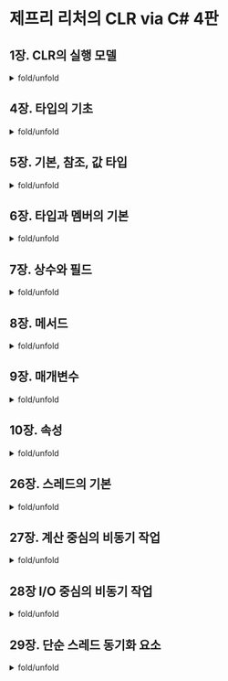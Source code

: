 # 제프리 리처의 CLR via C# 4판

## 1장. CLR의 실행 모델

<details>
  <summary>fold/unfold</summary>

### 공용 언어 런타임(CLR, Common Language Runtime)
- 서로 다른 프로그래밍 언어들 사이에서 공동으로 사용할 수 있는 실행환경(Runtime)을 말합니다.
- CLR을 지원하는 언어라면 CLR의 기능(메모리 관리, 어셈블리 로딩, 스레드 동기화 등)을 자유롭게 사용할 수 있습니다.

<img src="https://1.bp.blogspot.com/-g9AYNMBpG1s/U7Qii8mJm_I/AAAAAAAAAqg/bTFteXucTQA/s1600/2014-07-02_111719.png" width="40%" height="40%">

- CLR은 관리모듈을 실행시킵니다. 관리 모듈(managed module)이란 CLR을 지원하는 프로그래밍 언어를 컴파일한 결과물로 크게 IL과 메타데이터로 이루어집니다.

### 메타데이터(metadata)
- 메타데이터는 모듈 내의 타입과 그들의 구성 멤버 등의 대한 데이터 테이블입니다.
  - 테이블은 크게 두 종류로 나누어집니다. 하나는 소스 코드에 포함된 타입들과 그 멤버들의 정보, 다른 하나는 소스 코드가 참조하는 타입들과 멤버들에 대한 정보입니다.
- 프로그램 실행 파일이 생성될 시 메타데이터는 해당 파일 안에 포함됩니다.
- visual studio의 인텔리센스는 메타데이터를 활용합니다.
- 메타데이터는 각각의 객체(object)들이 메모리 블록 안에 serialization 할 수 있도록 합니다. 이후 deserialization을 거쳐서 객체가 원래 상태로 복원될 수 있습니다.
- 가비지 컬렉터(garbage collector)가 객체의 생명주기를 추적할 때 메타데이터를 활용합니다.

### 어셈블리(assembly)
CLR은 실제로 모듈들을 다루지는 않으며, 어셈블리를 다루게 됩니다. 어셈블리는 명확하게 정의하기엔 추상적인 개념이며 아래와 같습니다.

- 하나의 어셈블리는 하나 이상의 모듈이나 리소스 파일들에 대한 논리적 그룹입니다.
- 하나의 어셈블리는 재사용, 보안, 버전 관리의 가장 작은 단위입니다.

<img src="https://i.stack.imgur.com/s6gSO.png" width="60%" height="60%">

위의 그림에서 다수의 모듈과 리소스 파일이 결합되어 하나의 어셈블리로 만들어집니다.
- 매니페스트 : 어셈블리 안의 모듈 및 리소스 파일들의 집합을 설명합니다.

### 어셈블리 실행

<img src="https://i.stack.imgur.com/LXVmH.png" width="60%" height="60%">

위의 그림에서 JIT(just in time) 컴파일러가 IL 명령어를 실행하는 과정은 대략 아래와 같습니다.

1. Main 메서드가 실행되기 바로 직전에, CLR은 main 메서드 안에서 참조된 모든 타입들을 파악합니다. 이때 CLR은 내부적으로 자료구조를 생성해 참조된 타입을 관리하는 용도로 사용합니다.
2. Main 메서드가 WriteLine 메서드를 호출할 때 JIT 컴파일러가 호출됩니다. 컴파일러는 메서드의 IL 코드를 네이티브 CPU 명령어로 컴파일합니다. 
3. CLR은 메모리를 동적할당한 뒤 해당 공간에 네이티브 cpu 명령어를 저장합니다.
4. CLR은 새로 생성된 네이티브 cpu 명령어의 메모리 주소를 저장합니다.
5. 실제 코드를 실행합니다.
6. 두번째로 WriteLine 메서드를 호출할 때 CLR은 이미 WriteLine 메서드에 대한 코드를 이미 검사하였고 컴파일이 완료했다는 사실을 확인합니다. 곧바로 네이티브 cpu 명령어가 저장된 메모리로 이동해 코드를 실행합니다. 추가적인 jit 컴파일러 호출은 없습니다.


- 성능 저하는 메서드가 최초로 호출될 때에만 발생합니다.
- JIT 컴파일러는 생성한 네이티브 cpu 명령어를 동적 메모리상에 저장하며 응용프로그램이 종료될 때 자동으로 반환합니다.

### IL과 검증, 안전하지 않은 코드
- IL은 스택 기반의 언어로 모든 IL 명령어들과 연산자가 실행 스택 위에 쌓이고 꺼내어가는 방식으로 실행됩니다.
- IL의 가장 큰 장점은 cpu 내부로부터 추상화된 동작들에 대한 것이 아닙니다. 응용프로그램의 견고함과 보안을 책임진다는 것에 더 의의가 있습니다.
  - IL을 네이티브 CPU 명령어로 컴파일하는 동안, CLR은 확인(verification) 과정을 통해 코드를 검사하고 안전성을 점검합니다.
  - 확인 과정을 통하여 메모리를 잘못된 방향으로 접근하거나 사용하지 않으며, 다른 응용프로그램 코드에 역으로 영향을 주는 일이 없게 합니다. 대표적인 예로 응용프로그램의 물리 메모리와 가상 메모리 주소가 달라 잘못 접근하는 경우를 방지하는 경우가 있습니다.
- C# 컴파일러는 기본적으로 안전한 코드를 만듭니다. 안전한 코드는 확인 과정을 안전하게 통과할 수 있습니다. 반면에 안전하지 않은 코드를 사용하는 경우도 있는데 unsafe 키워드를 추가해서 작성할 수 있습니다. 직접 메모리에 접근하거나 비관리 코드와의 상호운용을 할때 유용합니다.

### 공용 언어 사양
- 공용 타입 시스템(CTS, Common Type System) : 마이크로소프트는 공용 타입 시스템(CTS) 표준을 정의하여 CLR 에서 타입이 어떻게 정의되어야 하고 동작되어야 하는지 명시하고 있습니다.
  - 모든 타입은 미리 정의된 타입인 System.Object 를 상속받습니다.

- CLR은 서로 다른 언어 사이에서 통신할 수 있게 해주는 것 이상으로 모든 언어들을 연계하고 어떤 언어로 쓰인 객체가 다른 언어에서도 완전히 동일한 의미와 사용법을 가지는 동등한 객체로 인지할 수 있게 해줍니다.
  - 이러한 통합이 가능한 이유는 CLR의 표준 타입 집합들과 메타데이터 그리고 공용 실행 환경(Common Execution Environment) 덕분입니다.
- 공용 언어 사양(CLS, Common Language Specification) : 마이크로소프트는 공용 언어사양을 정의하여 컴파일러를 제조할 때 준수해야 할 최소한의 사항들을 정의합니다. 여기에는 다른 CLR 위에서 동작하는 언어들 사이에서 반드시 지원해야할 내용들을 포함합니다.
  - 공용 언어 사양을 통해 언어 사이의 공통적인 규칙이 필수적으로 포함될 수 있게 되었으며 CLR은 이를 통해서 다양한 언어간의 상호 연계를 가능하게 합니다.

<img src="https://encrypted-tbn0.gstatic.com/images?q=tbn%3AANd9GcRLR0g7k3JcNHoagiCnQjDYZEEjiDnLTYpKkQ&usqp=CAU" width="40%" height="40%">

</details>

## 4장. 타입의 기초

<details>
<summary>fold/unfold</summary>

### 모든 타입은 System.Object를 상속한다.

#### Reference
- [Microsoft : Object Class](https://docs.microsoft.com/en-us/dotnet/api/system.object?view=net-5.0)
---

- 모든 타입들은 궁극적으로 System.Object 타입으로부터 파생됩니다.
- 따라서 C#의 모든 객체는 System.Object의 public/protected 메서드(GetHashCode, ToString 등)를 사용할 수 있습니다.

```cs
//아래 두 클래스 선언은 동일합니다.

class Widget 
{

}

class Widget : System.Object
{

}


```

- CLR은 모든 객체들을 반드시 new 연산자에 의하여 만들어지도록 하고 있습니다. 
```cs
Widget widget = new Widget("Construct Param");
```

- new 연산자는 아래의 일을 합니다.
  - 할당하려는 타입과 System.Object 타입, 그리고 System.Object를 상속받은 모든 기본 타입들에서 정의된 모든 인스턴스 필드들을 메모리에 할당하기 위한 바이트 수를 계산합니다.
     - 힙상의 모든 객체에는 타입 객체 포인터(Type Object Pointer)와 동기화 블록 인덱스(Sync Block Index)가 추가됩니다. CLR은 두 멤버를 통해 객체를 관리합니다.
     - 추가 멤버들을 위한 바이트는 객체의 실제 크기에 포함됩니다.
  - 필요한 만큼 메모리를 할당합니다. 처음 할당할 때 모든 바이트를 0으로 초기화합니다.
  - 객체의 타입 객체 포인터와 동기화 블록 인덱스 멤버를 초기화합니다.
  - 생성자를 호출하고 new 연산자에 서술된 매개변수가 전달됩니다. 파생클래스의 생성자 부터 호출되며 System.Object의 생성자가 가장 마지막에 호출됩니다.


### 타입 간 캐스팅하기

- CLR의 중요한 기능들 중 하나는 타입 안전성입니다. 실행 시점에서 CLR은 객체의 정확한 타입이 무엇인지 항상 파악하고 있습니다.

```cs

    //암시적으로 System.Object를 상속합니다.
    internal class Widget { }
    
    public sealed class Program
    {
        public static void Main()
        {
            Object o = new Widget(); //암시적 변환이며, 안전합니다.

            //Object 타입으로부터 Widget 클래스를 타입이 파생되었기 때문에 명시적 형 변환 연산자가 필요합니다.
            //경우에 따라 런타임 오류가 발생할 수 있습니다.
            Widget w = (Widget)o;
        }
    }

```
### C#의 is와 as 연산자로 캐스팅하기
- C#에서 캐스팅 연산을 다룰 때 is/as 를 활용할 수 있습니다.

```cs
    Object o = new Object();
    Boolean result1 = o is Object;  //true
    Boolean result2 = o is Widget;  //false
```
- 아래와 같이 활용할 수 있으나, 아래의 경우는 CLR 이 타입을 두 번 점검합니다.

```cs
    //if 문에서 한번 검사합니다.
    if(o is Widget)
    {
        //명시적 형변환을 수행하면서 또 한번 검사합니다.
        Widget w = (Widget)o;
    }
```

- 위와 같은 상황을 방지하기 위해 as 연산자를 사용할 수 있습니다.
```cs
    //여기서 한번 타입을 점검합니다.
    Widget w = o as Widget;
    if(w != null)
    {
        //여기서 w를 사용합니다.
    }
```

### 실행 시점과의 연관성

- 아래는 M1 메서드가 호출되기 직전의 스레드 스택의 상태입니다. 할당된 스레드에서 M1 메서드를 호출할 것입니다.

<img src="https://github.com/wlsvy/TIL/blob/master/Document/C%23/CLRviaC%23_Image/4-2.jpg" width="40%" height="40%">

- 대게 메서드들은 프롤로그 코드(Prologue Code)를 포함하며 메서드 안의 코드가 동작하도록 초기화를 거치게 합니다.
- 여기에 대응되는 에필로그 코드(Epilogue Code)도 있어서 메서드 실행 후의 정리 작업을 수행하게 합니다. 그리고 원래 호출자에게 돌아갈 수 있게 준비합니다.


- 아래에서 프롤로그 코드는 스레드 스택에 지역변수를 위한 메모리 공간을 할당합니다.

<img src="https://github.com/wlsvy/TIL/blob/master/Document/C%23/CLRviaC%23_Image/4-3.jpg" width="40%" height="40%">

- 아래에서 M2 메서드를 호출합니다. 메서드로 넘길 매개변수와 호출이 끝나고 되돌아갈 위치를 나타내는 주소값이 스택에 올라갑니다.

<img src="https://github.com/wlsvy/TIL/blob/master/Document/C%23/CLRviaC%23_Image/4-4.png" width="40%" height="40%">

- M2 메서드의 지역변수가 스택에 올라갑니다. M2 메서드가 종료되면 리턴 주소를 확인해 다시 M1 메서드를 수행하던 위치로 되돌아갈 것입니다.

<img src="https://github.com/wlsvy/TIL/blob/master/Document/C%23/CLRviaC%23_Image/4-5.jpg" width="40%" height="40%">



- 이제 아래의 두 클래스가 정의되어 있다고 가정합시다.

```cs

    public internal class Employee
    {
        public Int32 GetYearsEmployed() { ... }
        public virtual string GetProgressReport() { ... }
        public static Employee Lookup(string name) { ... }
    }

    public internal class Manager : Employee
    {
        public override string GetProgressReport() { ... }
    }
```

- 처음에 Windows 프로세스가 실행되고, CLR이 로드되고, managed heap이 초기화되고, 스택공간과 스레드가 할당될 것입니다. 이 스레드는 초기 코드를 실행한 상태고 이제 M3 메서드를 호출하려고 합니다.

<img src="https://github.com/wlsvy/TIL/blob/master/Document/C%23/CLRviaC%23_Image/4-6.png" width="40%" height="40%">

- JIT 컴파일러가 M3 메서드의 IL 코드를 컴파일하면서 M3 메서드 안의 타입들과 변수 정보에 대해서 파악합니다.
  - 이 시점에서 CLR은 이러한 타입들을 포함하는 어셈블리들을 로드할 것이며, 어셈블리의 메타데이터를 통해 타입 정보를 추출하여 타입에 대한 정보를 서술하는 또다른 자료 구조를 생성합니다.
  - 아래 그림에서 Int32와 string 과 같은 기본적인 타입 정보는 이미 올라와 있다고 가정하며 나타내지 않습니다.

- 아래 그림처럼 힙 위에 만들어지는 모든 객체는 타입 객체 포인터와 동기화 블록 인덱스 멤버를 추가적으로 가집니다.
- 타입을 선언할 때 정의된 정적 데이터는 타입 객체 안에 포함됩니다. 그리고 타입 객체가 생성되는 시점에 초기화됩니다.
- 마지막으로 타입 내의 메서드 하나당 한 개의 항목이 포함된 메서드 테이블도 만들어지게 됩니다.

<img src="https://github.com/wlsvy/TIL/blob/master/Document/C%23/CLRviaC%23_Image/4-7.png" width="40%" height="40%">

- 스레드의 스택상에 지역 변수를 위한 메모리를 할당합니다.

<img src="https://github.com/wlsvy/TIL/blob/master/Document/C%23/CLRviaC%23_Image/4-8.png" width="40%" height="40%">

- 매니저 객체가 생성됩니다. 역시 타입객체 포인터와 동기화 블록 인덱스를 가지며, 타입 객체 포인터는 Manager의 정확한 타입 객체를 가리키도록 초기화됩니다.
- CLR은 객체를 생성하면서 객체의 모든 인스턴스 필드를 0 또는 NULL 값으로 초기화합니다.
- 그 다음 객체의 생성자를 호출하면서 인스턴스의 데이터를 수정합니다.
- 이후 new 연산자는 만들어진 Manager 객체의 메모리 주소를 반환하여 스레드 스택상에 할당된 변수 e에 저장합니다.

<img src="https://github.com/wlsvy/TIL/blob/master/Document/C%23/CLRviaC%23_Image/4-9.png" width="40%" height="40%">

- Lookup 메서드를 호출할 때 JIT 컴파일러는 IL 코드를 컴파일하고 컴파일된 코드를 동적할당된 메모리에 저장합니다.
- joe가 관리직에 해당한다면 새로운 Mananger 객체가 생성되고 지역변수 e에 저장합니다. 
- 이때 처음 만들어진 Manager 객체는 아무도 참조하지 않으므로 가비지 수거 대상이 됩니다.

<img src="https://github.com/wlsvy/TIL/blob/master/Document/C%23/CLRviaC%23_Image/4-10.png" width="40%" height="40%">

- GetYearsEmployed 메서드를 호출합니다. 마찬가지로 JIT 컴파일을 거친 뒤 코드를 수행합니다.

<img src="https://github.com/wlsvy/TIL/blob/master/Document/C%23/CLRviaC%23_Image/4-11.png" width="40%" height="40%">

- 가상 메서드 GetProgressReport를 호출합니다.
  - 가상 메서드를 호출할 때에는 JIT 컴파일러가 호출에 앞서 추가적인 코드를 메서드를 호출할 때마다 그 안에 추가하게 됩니다.
  - e의 타입은 Employee 이지만 실제 가리키는 객체는 Manager 타입입니다. 코드를 수행할 때 객체 타입 포인터 멤버가 가리키고 있는 타입 객체 정보를 확인하여 실제 어떤 객체를 가리키고 있는지 파악합니다.
  - 이후 실제 객체 타입의 메서드 테이블에서 호출하려는 메서드를 찾아냅니다. 역시 필요하면 JIT 컴파일을 수행합니다.

<img src="https://github.com/wlsvy/TIL/blob/master/Document/C%23/CLRviaC%23_Image/4-12.png" width="40%" height="40%">

- 아래 그림에서 타입 객체 역시 객체에 해당하므로, 타입 객체 포인터를 멤버를 가진다는 것을 확인할 수 있습니다.
  - 해당 타입 객체 포인터의 경우 System.Type 이라는 MSCORLIB.DLL 안의 선언되어 있는 타입 객체를 가리키게 됩니다.
  - System.Type 타입 객체의 경우 타입 객체 포인터 멤버가 자기 자신을 가리킵니다. System.Type 타입 자체가 그 자체로 객체의 타입 객체이기 때문입니다.

<img src="https://github.com/wlsvy/TIL/blob/master/Document/C%23/CLRviaC%23_Image/4-13.png" width="40%" height="40%">

</details>

## 5장. 기본, 참조, 값 타입

<details>
<summary>fold/unfold</summary>

### 프로그래밍 언어 기본 타입

#### Reference
- [Microsoft : c# 내장 타입](https://docs.microsoft.com/en-us/dotnet/csharp/language-reference/builtin-types/built-in-types)
---

- 컴파일러가 직접 지원하는 데이터 타입들을 기본 타입(Primitive Type)이라고 부릅니다.
  - 대표적인 예로 int 타입이 있으며 아래 코드 4줄은 전부 같은 IL코드를 생성합니다.

```cs
    int a = 0;
    System.Int32 a = 0;
    int a = new int();
    System.Int32 a = new System.Int32();
```

- C#의 기본 타입들은 조금 독특한 특징을 가지고 있습니다. 다른 프로그래밍 언어에서 int는 32비트 운영체제에서는 32비트 정수로 64비트 운영체제에서는 64비트 정수로 취급되는 경우가 있지만, C#에서 int는 System.Int32의 별칭이기 때문에 반드시 32비트 정수로 취급됩니다. 64비트 정수는 System.Int64의 별칭인 long을 사용해야 합니다.

- C# 컴파일러는 기본 타입들을 다루는 작업들에 대해서 몇 가지 기능을 제공해줍니다.

1. 컴파일러는 아래의 타입들에 대해서 암묵적/명시적 형 변환을 지원합니다.
  - 암묵적 변환에 경우 변환 과정에서 데이터 손실이 없는 '안전한' 경우에만 지원합니다.
```cs
Int32 i = 5;        //Int32 -> Int32
Int64 l = i;        //Int32 -> Int64
Single s = i;       //Int32 -> Single
Byte b = (Byte)i;   //Int32 -> Byte(명시적)
Int16 v = (Int16)s; //Single -> Int16(명시적)
```

- 특히 부동 소수점 데이터를 다룰 때 주의해야 하는데 값을 정수형으로 변환할 때 컴파일러에 따라 버림/반올림 연산 중 어떤 것을 적용할지는 컴파일러마다 다릅니다. C#의 경우는 버림 연산이 적용됩니다.

2. 기본 타입은 변수가 아닌 리터럴 상수로 기재할 수 있습니다.
```cs
Console.WriteLine($"{123.ToString()}, {456.ToString()}");
```

3. 리터럴 상수로 구성되는 표현식이 있다면, 컴파일러가 해당되는 표현식을 컴파일 타임에 평가하여 응용프로그램의 성능을 향상시키도록 할 수도 있습니다.
4. 컴파일러는 +, -, *, /, &, ^ 등의  연산자가 사용되었을 때, 자동으로 연산자 처리 우선순위를 결정합니다.

### 기본 타입 연산의 오버플로우 여부 검사
- 언어마다 오버플로우를 처리하는 방식이 다릅니다. 오버플로우를 허용하는 C/C++ 과 다르게 Visual Baisc .NET에서는 오버플로우를 명백한 오류로 취급하고 발견될 경우 이 사실을 알립니다.
  - C#은 오버플로우를 어떻게 처리할지 개발자가 선택할 수 있게 합니다. 컴파일러 옵션을 바꾸거나, checked/unchecked 키워드를 활용합니다.

```cs
UInt32 valid = unchecked((UInt32)(-1)); 

int i = -1;
UInt32 invalid = checked((UInt32)(i));  //overflow exception

//블록 지정도 가능
checked
{
    Byte b = 100;
    b = (Byte)(b + 200);    //overflow exception
}

checked
{
    DoSomething(100);   //오버플로우 검사가 이루어지지 않을 수도 있습니다.
}

```

- checked 블록 안에서 메서드를 호출한다고 가정했을 때, 메서드가 어떻게 컴파일 되는지에 따라 오버플로우 검사가 이루어질 수도, 이루어지지 않을 수도 있습니다. 
  - checked 코드 블록은 단순히 컴파일 시점에 IL 코드의 오버플로우 검사여부를 결정하는 것에 불과하기 때문입니다.
- checked/unchecked 연산자와 코드 블록, 그리고 컴파일러 스위치는 Decimal 타입에 대해서 검사를 지원하지 않습니다. Decimal 타입은 CLR이 다루지 않는 특수한 타입이며, c# 내부적으로 Decimal 에 대해서는 특별히 다르게 취급하기 때문입니다.(Decimal을 연산하기 위한 정적메서드와 연산자 오버로딩이 추가적으로 존재합니다.)
  - System.Numerics.BigInteger 타입도 마찬가지입니다.

### 참조 타입과 값 타입

- 모든 클래스는 참조타입입니다.
- 모든 구조체와 열거타입은 값 타입입니다. 구조체는 System.ValueType을 상속받고, 열거형은 System.Enum 을 상속받습니다. 여기서 System.Enum 역시 System.ValueType을 상속받습니다.
  - 모든 값 타입은 Sealed 타입입니다. 어떤 타입도 값 타입을 상속받을 수 없습니다.
  - 값 타입이 스택에 할당될 때에는 참조 타입과 달리 타입 객체 포인터와 동기화 블록 인덱스가 멤버로 포함되는 오버헤드가 존재하지 않습니다.

- 어떤 상황에서 값 타입을 쓰는게 좋을지는 [MoreEffective CSharp 4장](https://github.com/wlsvy/TIL/blob/master/Document/C%23/MoreEffectiveCSharp/MoreEffectiveCSharp/Item04.cs) 을 참고합시다.
- 값 타입의 경우, GetHashCode 메서드의 결과값은 타입의 멤버 값을 통해 평가합니다. 서로 다른 두 값 타입 객체가 똑같은 hash 코드 결과값을 반환할 수도 있는 것입니다.

#### CLR의 메모리 레이아웃
- System.Runtime.InteropServices 네임스페이스를 참조합시다. 메모리 레이아웃을 개발자가 임의로 지정한다면 아래와 같은 방식으로 공용체를 만드는 것도 가능합니다.

```cs
using System.Runtime.InteropServices;

    [StructLayout(LayoutKind.Explicit)]
    public struct Union
    {
        [FieldOffset(0)]
        public int i;
        [FieldOffset(0)]
        public byte b;
        [FieldOffset(0)]
        public long l;
        [FieldOffset(4)]
        public int i2;
    }
```

### 박싱된 값 타입과 박싱되지 않은 값 타입

- 특정 인터페이스를 상속받은 값 타입에 대해서, 해당 값 타입 객체를 임의의 인터페이스 타입으로 캐스팅할 때 박싱이 필요합니다.
  - 인터페이스 변수는 참조타입입니다.

```cs
 int i = 1;
IComparable c = i;  //boxing
```

- 값 타입에 대해서 GetType, MemberwiseClone 과 같은 System.Object 에 정의된 비가상 메서드를 호출하려 할 때 박싱이 일어납니다. 힙에 할당된 참조 객체만이 해당 메서드를 호출할 수 있기 때문입니다.
- 박싱되지 않은 값 타입들은 동기화 블록 인덱스가 없기 때문에, 다중 스레드 환경에서 lock 구문 등의 설정 대상으로 지정할 수 없습니다.
- 값 타입은 sealed 타입이기 때문에 값 타입 객체가 ToString, Equals, GetHashCode 같은 가상 메서드를 재정의된 후 호출하려 하면 CLR이 이들을 비가상 메서드로서 호출하게 합니다. 추가적인 상속이 없는 것을 확신할 수 있기에 다형성을 무시하는 것입니다.

### 객체의 동일함과 식별
- [More Effective CSharp Item09](https://github.com/wlsvy/TIL/blob/master/Document/C%23/MoreEffectiveCSharp/MoreEffectiveCSharp/Item09.cs)를 확인합시다.

### 객체 해시 코드

### dynamic 기본 타입
- dynamic 타입을 확인하면, 컴파일러는 해당 소스에 대해 조금 특별한 IL코드(페이로드payload)를 만들어 냅니다. dynamic 타입은 런타임 바인더에 의하여, 런타임에 입력되는 값에 따라 타입이 변하게 됩니다.

</details>

## 6장. 타입과 멤버의 기본

<details>
<summary>fold/unfold</summary>

### 서로 다른 종류의 타입 멤버들
- 상수 : 절대불변의 데이터 값을 식별하는 기호입니다. 상수들은 항상 타입과 관계를 가지지만 타입의 인스턴스와는 무관합니다. 논리적 관점에서 정적 멤버입니다.
- 필드 : 일기 전용 혹은 읽기 / 쓰기 겸용 데이터 값에 대한 표현입니다. 필드는 타입의 상태를 정의하기 위하여 정적 멤버로 또는 인스턴스의 상태를 정의하기 위해 인스턴스 멤버로 선언될 수 있습니다.
- 인스턴스 생성자 : 인스턴스 생성자는 객체의 인스턴스 필드를 의도하는 대로 초기화하기 위한 목적으로 선언할 수 있는 메서드입니다.
- 타입 생성자 : 타입 생성자는 타입의 정적 필드들을 의도대로 초기화하기 위한 목적으로 선언할 수 있는 특별한 메서드입니다.
- 메서드 : 멤버로 추가할 수 있는 함수로, 특정한 타입에대한 상태를 변경하기 위하여 정적 메서드를 선언하거나 특정한 인스턴스에 대한 상태를 변경하기 위하여 인스턴스 메서드로 선언할 수 있습니다.
- 연산자 오버로드 : 서로 다른 두 객체애 대해 조작하는 방법을 정의하는 메서드입니다. 공용 언어 사양(CLS) 에는 포함되지 않습니다.
- 변환 연산자 : 암묵적/명시적으로 어떤 객체를 다른 객체 타입으로 변환할 수 있는 방법을 정의하는 메서드입니다. 공용 언어 사양(CLS) 에는 포함되지 않습니다.
- 속성 : 속성은 필드와 비슷한 문법을 사용하여 타입 내의 필드를 변경하거나 상태를 조회하기 위한 정적 속성, 객체 내의 필드를 변경하거나 상태를 조회하기 위한 인스턴스 속성으로 나눌 수 있습니다.
- 이벤트 : 정적 이벤트와 인스턴스 (비정적) 이벤트는 특정한 타입이 다른 정적 메서드 또는 인스턴스 메서드로 통지를 보낼 수 있는 방법을 제공합니다.
- 타입 : 타입 안에 또 다른 타입을 중첩해서 선언할 수도 있습니다. 규모가 큰 타입을 작은 타입들로 분해하여 단순화 시키기 위함입니다.

```cs
    public sealed class SomeType
    {
        //중첩된 클래스
        private class SomeNestedType { }

        //상수 필드, 읽기 전용 필드. 그리고 읽기/쓰기가 가능한 정적 필드
        private const int someConstant = 1;
        private readonly string someReadonlyFiled = "str";
        private static int someReadWriteField = 3;

        //타입 생성자
        static SomeType() { }

        //인스턴스 생성자
        public SomeType(int x) { }
        public SomeType() { }

        //인스턴스 및 정적 메서드
        private string InstanceMethod() { return null; }
        public static void StaticMethod() { }

        //인스턴스 속성
        public int SomeProperty
        {
            get { return 0; }
            set { }
        }

        //매개변수를 요구하는 인스턴스 속성(인덱서)
        public int this[string s]
        {
            get { return 0; }
            set { }
        }

        //인스턴스 이벤트
        public event Action SomeEvent;
    }
```

### 타입의 가시성
이웃 어셈블리
- TeamB 에서 작성한 어셈블리가 TeamA의 어셈블리 안에 들어있는 타입들을 사용하려면 TeamA가 만든 어셈블리 안의 타입들은 모드 public으로 선언해야만 합니다. 하지만, 이렇게 되었을 경우 TeamA가 public으로 선언한 모든 타입들은 TeamB 뿐만 아니라 다른 모든 이들에게도 공개가 됨을 의미하므로 의도하지 않은 결과일 수 있습니다. TeamB가 쓴 코드에서만 TeamA가 작성한 타입들을 사용하도록 의도되었을 때 TeamA가 만든 타입을 internal로 유지하면서도 TeamB에 대해서만 독점적으로 접근권한을 할당할 수 있도록 해야 합니다. CLR과 c#은 이러한 기능을 이웃 어셈블리(friend assmbly)라고 정의합니다.

### 멤버 접근성
- 타입 내의 중첩 타입과 멤버를 정의할 때에는 해당 타입과 멤버의 접근성을 설정할 수 있습니다.
IL 코드를 검증함으로써 참조하는 멤버의 접근성이 설령 컴파일러 수준에서 접근성에 대한 점검이 누락되었다고 할지라도 실행 중에 이를 검사하므로 기능성을 보장받을 수 있습니다. 

- C#에서 선언하는 멤버에 명시적으로 한정자를 지정하지 않을 경우, 컴파일러는 모든 경우는 아니지만 대개 private 한정자를 자동으로 선택하여 적용하게 됩니다. 그리고 CLR에서는 인터페이스에 선언되는 모든 멤버들은 반드시 public 한정자만을 사용할 수 있도록 하고 있습니다. c# 컴파일러는 이를 반영하여 인터페스 내의 멤버들에 명시적으로 한정자를 지정할 수 없도록 제한합니다. 대신 인터페이스 멤버들의 접근 한정자는 자동적으로 public이 됩니다.
- 상속받은 타입에서 기본 타입에 선언된 멤버를 재정의하는 경우, C# 컴파일러는 기존 멤버의 접근성을 그대로 가져옵니다. 예를 들어 기본 클래스의 protected 메서드를 파생클래스에서 재정의한다면 재정의된 메서드의 접근 한정자 역시 protected 입니다.
  - 이는 C#의 제약사항이며 CLR에서는 재정의하는 멤버의 접근성을 상위 타입보다 더 개방할 수 있습니다.

### 정적 클래스
- Console, Math 등 인스턴스로 생성되지 않도록 보호되는 클래스들은 정적 클래스입니다. 이러한 클래스들은 반드시 정적 멤버들만을 포함할 수 있습니다.
  - static 키워드는 값 타입에 대해서는 사용할 수 없습니다. CLR은 값 타입을 항상 인스턴스로 선언하여 사용하도록 제한하였기 때문입니다.
  - 정적 클래스는 반드시 System.Object 에서만 상속을 받도록 제한되었습니다. (자동적으로 sealed, abstract 특성이 부여됩니다)
  - 정적 클래스는 인터페이스를 구현할 수 없도록 제한되었습니다. 인터페이스 메서드는 클래스의 인스턴스로 생성될 때에만 호출할 수 있기 때문입니다.
  - 정적 클래스 안에서는 필드, 메서드, 속성, 이벤트 모두 정적 멤버로 선언되어야만 합니다.
  - 정적 클래스는 필드, 메서드 매개변수, 또는 지역 변수의 타입으로 사용될 수 없습니다. 이러한 작업은 모두 클래스 인스턴스화와 연관이 있기 때문입니다.

### 부분 클래스, 부분 구조체, 부분 인터페이스
- partial 키워드를 사용하면 한 소스 코드 파일 내에서 여러 조각으로 타입의 선언을 분할하거나 여러 소스 코드 파일에 걸쳐 여러 조각으로 타입의 선언을 분할할 수 있게 합니다.

### 컴포넌트, 다형성, 버전관리
컴포넌트 소프트웨어 프로그래밍(Component Software Programming, CSP)은 객체 지향 프로그래밍(OOP)의 수준을 끌어올렸습니다. <br>
다음은 컴포넌트로서 가져야 할 성격들입니다.
- 하나의 컴포넌트(.NET Framework에서는 하나의 어셈블리)는 "출판(Published)"된 것으로 간주합니다.
- 하나의 컴포넌트에는 식별할 수 있는 아이덴티티(이름, 버전, 문화권, 그리고 공개 키)가 존재합니다.
- 하나의 컴포넌트에는 영원히 유지되는 고유한 아이덴티티가 존재합니다. 어셈블리 안에 들어있는 코드는 다른 어셈블리에 정적으로 링크되는 일이 없으며, .NET 환경에서는 항상 동적 링크만 발생합니다.
- 하나의 컴포넌트는 의지하는 다른 컴포넌트들에 대해 정확한 정보를 표시합니다.(참조 메타데이터 테이블)
- 하나의 컴포넌트는 반드시 그 안에 들어있는 클래스와 멤버들에 대해 문서를 만들 수 있어야 합니다. C#에서는 소스 코드 내부에 XML 주석을 추가하여 컴파일러의 /doc 명령 줄 스위치를 사용하여 이러한 목적을 성취할 수 있습니다.
- 하나의 컴포넌트는 반드시 필요로 하는 권한에 대해 자세히 서술하고 있어야 합니다. CLR의 코드 액세스 보안(CAS) 기능을 통해 이를 달성할 수 있습니다.
- 하나의 컴포넌트는 새로운 서비스를 제공하더라도 변하지 않는 인터페이스나 객체 모델을 제공해야 합니다. 서비스 제공이라 함은 원래의 컴포넌트 버전과 호환성을 유지할 수 있는 새로운 버전의 컴포넌트를 제공하는 것입니다.

---

C#의 각 키워드와 컴포넌트 버전 관리에 주는 영향

| C# 키워드 | 타입에 대한 적용 | 메서드/속성/이벤트에 대한 적용 | 상수/필드에 대한 적용 |
|:---: | :--- | :--- | :---: |
|abstract| 여기에 해당하는 타입은 인스턴스로 만들 수 없게 된다. | 이 키워드로 선언된 멤버가 있는 타입을 상속받은 타입이 인스턴스로 생성될 수 있도록 하기 위해서는 반드시 해당 멤버를 구현해야만 한다. | (적용 불가) |
|virtual| (적용 불가) | 이 키워드로 선언된 멤버가 있는 타입을 상속받은 타입에서 이 멤버를 재정의할 수 있다. | (적용 불가) |
|override| (적용 불가) | 기본 타입의 가상 멤버를 현재 타입에서 재정의한다. | (적용 불가) |
|sealed| 여기에 해당하는 타입은 다른 타입의 기본 타입이 될 수 없다. | 이 키워드로 선언된 멤버는 상속 이후에 재정의할 수 없다. 이 키워드는 가상 메서드를 재정의하는 메서드에 대해서만 지정할 수 있다. | (적용 불가) |
|new| 중첩 타입에 적용되는 경우, 기본 타입에 존재할 수 있는 비슷한 멤버 메서드, 속성, 이벤트, 상수, 필드와는 전혀 관계가 없음을 명시하게 된다. |  |  |

### CLR이 가상 메서드, 속성, 이벤트를 호출하는 방법
- CLR은 한 타입 내에 같은 이름의 메서드 여러 개를 서로 다른 매개변수 또는 반환 타입을 사용하여 구분하는 것을 허용합니다.
  - 하지만 C#의 경우 메서드의 반환 타입은 무시하고 매개변수 목록의 차이를 통해 고유성을 식별합니다.

컴파일러가 코드를 컴파일할 때 메서드를 메서드 정의 테이블에 항목으로 추가하며, 각 항목들이 인스턴스 메서드인지, 가상 메서드인지, 정적 메서드인지의 여부를 플래그로 기록합니다.
- CLR은 다음의 두 IL 명령어를 사용하여 메서드를 호출합니다.
  - call : 정적/인스턴스/가상 메서드를 호출하기 위해 사용될 수 있습니다. 정적메서드 호출 시, 메서드가 정의된 타입을 정확하게 지정해야 합니다. 인스턴스/가상 메서드 호출 시 객체를 가리키는 변수를 반드시 지정해야 하며 이때 해당 변수는 절대 null이 아니어야 합니다. CLR은 넘겨받은 변수의 타입을 확인하여 일치하는 메서드를 찾는 데 사용합니다. 만약 해당 타입에서 발견하지 못했다면 상속 계통을 올라가면서 탐색합니다.
  - callvirt : 인스턴스/가상/비정적 메서드 호출에 사용됩니다. 인스턴스/가상 메서드 호출시 객체애 대한 참조를 반드시 지정해야 합니다. 비가상 인스턴스 메서드를 호출할 때 넘겨받은 객체 참조 변수의 타입을 통하여 CLR이 호출할 실제 메서드를 찾습니다. 이때 해당 참조 변수는 null일 수 있습니다. JIT 컴파일러는 메서드를 호출하기 전에 객체 참조가 null인지 검증하는 절차를 거칩니다.(null 이면 오류를 던집니다) 이런 추가적인 검사과정으로 인해 callvirt는 call 보다 조금 더 느리게 동작합니다.

컴파일러는 call 명령어를 값 타입에 정의된 메서드를 호출할 때 주로 사용하는 경향이 있습니다. 값 타입은 상속이 불가능하며 null 값을 가질 수 없기 때문입니다. <br><br>
타입을 설계할 때는 반드시 정의하는 가상 메서드의 수를 최소화해야 합니다.
1. 가상 메서드는 비가상 메서드보다 호출 속도가 느리다.
2. 가상 메서드는 JIT 컴파일러에 의하여 인라인으로 번역될 수 없어 성능에 영향을 줄 수 있습니다.
3. 가상 메서드는 컴포넌트 버전 관리를 어렵게 합니다.
4. 기본 타입을 선언할 때에는 편의를 위한 오버로드 메서드들의 집합을 제공하는 것이 보편적입니다.

### 타입의 가시성과 멤버의 접근성을 지능적으로 활용하는 방법
- 타입은 가능하면 sealed 타입으로, 멤버는 가능하면 priavte으로 -> 아래의 장점이 있습니다.
  - 버전관리 : 상속이 봉인된 클래스는 추후에 봉인을 해제할 수 있습니다만, 반대의 경우는 안됩니다.
  - 성능 : sealed 타입의 경우 컴파일러가 확인해서 가상메서드를 호출할 때에도 callvirt 대신 call을 활용할 수 있습니다. (가상 메서드를 비가상 메서드처럼 호출/타입이 봉인되 있다면 상속 계통을 전부 확인할 필요가 없기 때문에)
  - 보안 향상과 예측의 용이성 : 봉인되지 않은 클래스 타입의 경우, 추후 파생클래스에서 정의된 메서드로 인해 기본 클래스의 멤버가 의도치 않게 변경될 수 있습니다.

- 오래된 객체 지향 프로그래밍에 관한 격언 : 너무 복잡해지는 것 같다면 더 많은 타입을 만들라

### 타입에 대한 버전관리와 가상 메서드 사이의 조율
...


</details>

## 7장. 상수와 필드

<details>
<summary>fold/unfold</summary>

### 상수
- 절대 변하지 않는 값에 대한 기호
- 상수 기호를 정의할 때는 그 값이 반드시 컴파일 시점에서 확인할 수 있어야 합니다. 기본 타입으로 취급될 수 있는 경우 상수로 사용할 수 있습니다.(Int32, Boolean 등)
- 상수 기호를 참조하는 코드가 있을 때, 컴파일러는 어셈블리의 메타데이터 안에 정의된 상수 기호를 검색하여 상수의 실제 값을 추출한 후 만들어진 IL 코드에 값을 직접 첨부합니다.
  - 코드에 상수 값을 직접 첨부하므로 실행 시점에 상수 값을 위해서 추가로 메모리를 할당하지 않습니다.
  - 상수 값에 대해서 주소를 얻거나 이를 참조로 지정할 수 없습니다.

## 필드
- 필드는 값 타입의 인스턴스 또는 참조 타입에 대한 참조를 저장하는 데이터 멤버입니다.

<br>
필드 한정자
<br>

| CLR 키워드 | C# 키워드 | 설명 |
| :---: | :---: | :--- |
| Static | static | 타입의 상태의 일부로서 필드가 선언되며, 객체의 상태의 일부가 되는 것과는 반대되는 개념 |
| Instance | (기본값, 생략) | 타입 인스턴스(객체)의 상태의 일부로서 필드가 선언되며, 타입 그 자체와는 무관하다. |
| InitOnly | readonly | 해당 필드는 반드시 생성자 메서드에 의해서만 초기화가 가능하다. |
| Volatile | volatile | 해당 필드는 컴파일러, CLR, 하드웨어에 의하여 이루어지는 스레드 비안정성 최적화의 대상에서 제외된다.|

* C#은 성능상의 문제 때문에 필드를 인라인 문법을 사용하여 초기화하는 것과 생성자 안에서 대입 문법을 사용하여 초기화하는 것에 차등을 두고 있습니다.(8장에서 자세히)


</details>


## 8장. 메서드

<details>
<summary>fold/unfold</summary>

### 인스턴스 생성자와 클래스(참조 타입)
- 생성자는 특별한 유형의 메서드로 타입의 인스턴스를 올바른 상태로 초기화하는 것을 돕습니다. .ctor라는 이름으로 메타데이터에 등록됩니다.
- 참조 타입으로 객체의 인스턴스를 생성하면, 인스턴스의 데이터 필드들을 저장하기 위해서 메모리가 할당되는데, 먼저 객체의 오버헤드 필드(타입 객체 포인터, 동기화 블록 인덱스)가 초기화되고, 그 다음으로 타입의 인스턴스 생성자가 호출됩니다.
  - 인스턴스 생성자는 재정의할 수 없습니다.
  - 클래스를 abstract로 선언하면 컴파일러는 기본 생성자를 protected로 선언하며, 그렇지 않은 경우에는 public으로 선언된 것으로 간주합니다.
  - C# 컴파일러는 상속한 클래스가 명시적으로 기본 클래스의 생성자를 호출하지 않으면, 기본 클래스 생성자를 자동으로 호출하도록 코드를 생성합니다.

- 특별한 상황에서는 타입의 인스턴스 생성자가 호출되지 않고도, 해당 타입의 인스턴스가 생성될 수 있습니다.
  - Object 타입의 MemberwiseClone 메서드를 호출하여 메모리를 할당하고, 객체의 오버헤드 필드를 초기화한 다음, 원본 객체의 바이트들을 새 객체로 직접 복사해 넣습니다.
  - 또한 런타임 Serialization을 통하여 만들어진 데이터를 deserialization하는 경우에도 생성자 호출이 별도로 이루어지지 않습니다.

- 생성자에서 가상 메서드를 호출하지 않습니다. 하위 타입 멤버의 초기화가 덜 끝난 상태에서 재정의된 메서드를 호출한다면 의도하지 않은 결과가 나타날 수 있습니다.
  - C#에서는 객체 멤버에 대해서 인라인 초기화 문구가 작성되어져 있다면, 생성자를 호출하기 전에 해당 멤버에 초기화 데이터를 대입하게 됩니다.

```cs
        //만약 인스턴스 필드를 초기화하는 인라인 코드가 여럿 있고, 오버로드된 생성자를 많이 만들어야 한다면, 
        //필드 초기화 구문 대신, 공통적인 초기화 작업을 수행하는 단일의 생성자를 생성하는 것이 좋습니다.
        class SomeType
        {
            //인라인 초기화 구문은 전부 제거
            private int x;
            private string s;
            private double d;
            private byte b;

            // 기본 생성자에서는 모든 필드를 기본값으로 설정하고 있습니다.
            // 나머지 다른 생성자들은 이 생성자를 명시적으로 호출합니다.
            public SomeType()
            {
                x = 5;
                s = "Hi, There";
                d = 3.1459;
                b = 0xff;
            }

            public SomeType(int x) : this()
            {
                this.x = x;
            }

            public SomeType(string s) : this()
            {
                this.s = s;
            }
        }
```

### 인스턴스 생성자와 구조체(값 타입)
- CLR 에서는 값 타입의 인스턴스를 언제든 생성할 수 있도록 허용므로 값 타입은 내부에 생성자를 정의할 필요가 없습니다. C# 컴파일러에는 값 타입에 대해서는 매개변수가 없는 기본 생성자 코드를 생성하지 않습니다.
  - 컴파일러가 값 타입의 기본 생성자를 자동으로 생성해줄 것처럼 예상할 수도 있지만 사실 애플리케이션의 성능을 개선하기 위해서 c# 은 자동으로 생성자를 작성하지 않습니다.
  - 따라서 컴파일러는 애당초 생성자를 자동으로 호출해야 할 의무가 사라지게 됩니다.
- 신뢰할 수 있는 코드를 위하여 값 타입의 모든 필드들은 읽기 작업을 수행하기 전에 반드시 쓰기 작업을 한번 거쳐야 합니다. 따라서 생성자는 반드시 해당 타입 내의 모든 필드들을 명시적으로 초기화해줘야 합니다.

```cs
        struct widget
        {
            public int x, y, z, w;

            //문제 없이 컴파일됩니다.
            public widget(int x)
            {
                //참조 타입에서 this는 읽기 전용이지만, 값 타입에서는 this가 인스턴스 그 자체를 나타내며 새 인스턴스를 대입하는 것이 가능
                this = new widget();
                this.x = x;
            }


            //모든 필드를 초기화하지 않는 경우. -> 컴파일 X
            public widget(int x, int y)
            {
                this.x = x;
                this.y = y;
            }
        }
```

### 타입 생성자
- 타입 생성자는 static 키워드를 사용해서 정의되며 C# 에 의해 자동으로 private으로 지정됩니다. (외부에서 임의로 호출되지 못하도록 보호)
- JIT 컴파일러가 메서드를 컴파일 할 때 메서드 내의 코드가 어떤 타입들을 참조하는지 확인합니다. 만약 타입 생성자를 정의하고 있는 타입을 참조하고 있다면, JIT 컴파일러는 이 타입의 타입 생성자가 현재의 앱 도메인에서 실행된 적이 있는지 검사합니다. 만약 한 번도 실행되지 않았다면 JIT 컴파일러는 타입 생성자를 호출하는 코드를 네이티브 코드에 추가합니다.
  - 컴파일된 코드를 스레드가 실행할 때 여러 스레드가 동시에 타입 생성자를 실행하는 경우를 방지하기 위해 이 메서드를 호출하는 스레드가 상호 배타적인 락을 획득할 수 있도록 요구합니다. 
  - 정적 생성자는 CLR이 앱 도메인 당 단 한 번씩만 수행할 수 있도록 스레드 안정성을 보장하기 때문에 필요하다면 싱글톤 객체를 초기화 하기에 최적의 위치라고 할 수 있습니다.

```cs
        struct SomeValueType
        {
            // C#은 값 타입에 대해 매개변수 없는 값 타입 생성자를 정의할 수 있도록 허용합니다.
            // 하지만 CLR은 값 타입의 정적타입 생성자를 호출하지 않습니다.
            static SomeValueType()
            {
                Console.WriteLine("This never gets displayed");
            }
        }
        class SomeRefType
        {
            static SomeRefType()
            {
                //해당 타입을 처음 사용하는 경우 실행됩니다.
                Console.WriteLine("SomeRefType type ctor");
            }
        }

```
- 타입 생성자로 생성된 타입 객체의 경우 앱도메인이 언로드하는 경우에만 가비지 컬렉터의 수거대상이 됩니다.
  - CLR은 따로 정적 소멸자를 지원하지 않습니다. 

### 연산자 오버로드 메서드
- CLR에서는 연산자 오버로딩 개념이 존재하지 않습니다. 또한 연산자라는 개념 역시 없습니다. C#에서는 연산자를 대응되는 다른 이름의 메서드로 치환해서 사용합니다.
  - C#에서 +는 op_UnaryPlus, -는 op_UnaryNegation 등으로 호환되는 메서드가 존재합니다. 해당 메서드들은 specialname 플래그 셋을 포함하며, 만약 플래그가 true 이면 연산자 오버로딩에 활용되는 것을 나타냅니다.
  - CLR에서는 연산자 오버로드는 반드시 public 접근자를 사용하면서 정적 메서드로 사용되어야 합니다.


### 변환 연산자 메서드
- 변환 연산자(Conversion method)는 어떤 타입에서 다른 타입으로의 변환을 담당하는 메서드입니다.
  - 변환 연산자는 명시적(explicit)/암시적(implicit) 연산을 구현할 수 있습니다.
  - 자릿수나 정밀도에 손상을 주거나 정보를 잃어버리는 변환의 경우, 암시적 변환보다 명시적 변환 연산을 활용하는 것이 좋습니다.
  - is/as 연산자는 변환 연산자 메서드를 호출하지 않습니다.

### 확장 메서드
- 확장 메서드는 사용자가 정의한 정적 메서드를 인스턴스 메서드의 일부인 것처럼 보이게 합니다.
  - 컴파일러가 메서드를 바인딩할 때, 특정 메서드에 해당하는 인스턴스 메서드가 있을 경우, 컴파일러는 해당 메서드를 호출하는 IL 코드를 만들어냅니다. 하지만 인스턴스 메서드가 없는 경우, 컴파일러는 첫 번째 매개변수로 호출하려는 대상 타입의 인스턴스를 받는 정적 메서드를 포함하는 정적 클래스가 있는지 확인합니다. 이때 첫 번재 인자는 반드시 this 키워드로 표시되어야 합니다.
- 확장 메서드는(첫 번째 매ㅐ개변수에 this 키워드가 붙는 메서드)는 반드시 제네릭이 아닌 정적 클래스 위에서 정의되어야만 합니다.
- 확장 메서드는 단순히 정적 메서드에 대한 호출에 불과하기 때문에 CLR은 호출 과정에서 전달되는 객체가 null인지 검사하는 코드를 내보내지 않습니다.
- 정적 클래스의 이름은 임의로 작명할 수 있기 때문에 C# 컴파일러는 파일 수준의 모든 정적 클래스를 확인해야 하며 확장 메서드를 찾는데 시간이 필요합니다.
  - 검색 성능을 개선하기 위해 c# 컴파일러는 확장 메서드에 ExtensionAttribute를 내부적으로 추가합니다. 더 나아가 확장 메서드를 하나라도 포함하고 있는 정적 클래스/어셈블리에도 해당 특성이 추가됩니다. 컴파일러는 해당 특성이 부여된 정적 클래스/메서드들을 확인해나가면서 검색의 범위를 좁힙니다.

### 부분 메서드
...

</details>

## 9장. 매개변수

<details>
<summary>fold/unfold</summary>

### 선택적 매개변수와 명명된 매개변수
...
- 메서드로 매개변수를 전달할 때, 컴파일러는 각각의 매개변수에 대한 식을 왼쪽에서 오른쪽의 순서로 평가합니다.
- 매개변수에 지정하는 기본값들은 모두 컴파일 시점에서 알 수 있는 상수 값이어야 합니다.
- 모듈 외부에서 불리는 메서드의 매개변수의 기본값을 바꾸는 것은 위험성을 내포합니다. 호출하는 측의 코드가 재컴파일 되지 않는다면 이전에 사용되던 매개변수의 기본값을 그대로 사용하게 됩니다.

```cs
        //이 방법은 위험합니다.
        private static string MakePath(string fileName = "Untitled")
        {
            return string.Format(@"C:\{0}.txt", fileName);
        }

        //대신 이렇게 하는 것이 좋습니다.
        private static string MakePath(string filename = null)
        {
            return string.Format(@"C:\{0}.txt", filename ?? "Untitled");
        }

```
<br>
- ref, out 키워드를 사용하는 매개변수에는 기본값을 지정할 수 없습니다.
- c#의 경우 선택적 매개변수에 기본값을 지정할 경우, 컴파일러가 내부적으로 System.Runtime.InteropServices.OptionalAttribute 특성을 해당 매개변수에 자동으로 붙이고 메타데이터에 기록합니다.
  - 추가적으로 System.Runtime.InteropServices.DefaultParameterValueAttribute 특성을 해당 매개변수에 붙이고 메타데이터에 기록합니다. 이후에 DefaultParameterValueAttribute 특성의 생성자에는 소스 코드상에서 지정한 기본 상수 값을 전달합니다.


### 암시적으로 타입화된 지역 변수
...

### 메서드에 참조로 매개변수 전달
- out/ref 키워드는 매개변수로 넘겨받은 변수의 레퍼런스를 전달합니다.
- CLR에서 두 키워드는 동일한 의미를 가집니다. 하지만 C# 컴파일러는 두 키워드를 엄격하게 구분합니다.
  - ref 매개변수를 전달하기 전에 해당 변수는 초기화가 되어 있어야 하지만, out 매개변수로 전달될 때는 초기화 되어있을 필요가 없습니다.
- out 과 ref 키워드 간 오버로딩은 지원되지 않습니다. 메타데이터 관점에서는 out과 ref 키워드간의 차이가 없기 때문입니다.

### 메서드에 가변 매개변수 전달하기
- params 키워드는 메서드에 전달하는 인자의 개수를 가변적으로 취합니다.
  - 해당 키워드는 컴파일러가 System.ParamArrayAttribute 특성을 해당 매개변수에 붙이도록 지시합니다.

- null을 전달하지 않는 이상 params 키워드는 성능적 오버헤드가 존재합니다. 가변 매개변수를 위해 힙 상에는 배열 객체가 생성되어야 합니다.
  - 성능상의 손해를 최소화하고 싶다면 적절한 오버로딩 버전을 준비합시다.

### 매개변수 타입과 반환 타입에 대한 지침
...

### 상수화
- CLR은 매개변수를 상수로 선언하는 기능을 지원하지 않습니다.
- 마이크로소프트가 상수화된 객체나 매개변수가 변경되지 않았음을 검증하는 기능을 CLR에 추가하기는 매우 어렵습니다. 이를 가능하게 하려면 CLR은 상수화된 객체에 대해 쓰기 작업이 발생하지 않는지 매번 확인해야하며 이는 곧 성능상의 오버헤드가 됩니다. 또한 이러한 검증 과정은 개발자들에게 수 많은 복잡성을 가중시키게 됩니다.
  - 이러한 이유로 CLR은 객체나 매개변수에 대한 상수화를 지원하지 않습니다.

</details>

## 10장. 속성

<details>
<summary>fold/unfold</summary>

- 속성은 메서드를 소스 코드상에서 호출하는 방법을 단순하게 만들어줍니다. CLR에서는 두 가지 유형의 속성을 지원하는데 매개변수를 포함하는 속성(인덱서)와 매개변수를 받지 않는 속성(기본 속성Default Property)로 분류됩니다.

### 매개변수가 없는 속성
- C#은 속성에 대한 지원을 내장하고 있습니다. C# 컴파일러가 속성으로부터 값을 가져오거나 설정하려는 코드를 만나면, 컴파일러는 적절한 메서드를 호출하는 코드로 이를 변경합니다.
- C# 컴파일러는 접근자 메서드를 만드는 것에 더하여 소스 코드상의 각 속성에 대한 정의 항목을 어셈블리의 메타데이터에 추가합니다.
  - 이 항목에는 속성 자체에 대한 몇 가지 플래그와 속성의 타입, get과 set 접근자 메서드에 댛나 참조를 포함합니다.
- 속성을 구현하면서 get/set 메서드의 구현부를 생략하면 C# 컴파일러는 자동으로 속성과 연결되는 private 필드(지원 필드backing field)를 정의해 줍니다.

<br>

필드와 속성의 차이
- 속성은 마치 필드처럼 보이지만 사실은 메서드입니다.
- 속성은 읽기 전용일 수 있지만 필드에 대한 접근은 항상 읽기와 쓰기가 모두 가능합니다.
- 속성 메서드는 예외를 발생시킬 수 있지만 필드에 대한 접근은 절대 그럴 일이 없습니다.
- 속성을 메서드에 out이나 ref 매개변수로 전달할 수는 없지만, 필드로는 그렇게 할 수 있습니다.
- 속성 메서드는 실행하는 데 시간이 오래 걸릴 수 있지만 필드에 대한 접근은 언제나 신속하게 실행됩니다.
- 만약 속성을 한 줄에서 여러 번 호출하면, 속성 메서드는 매번 다른 값을 반환할 수 있지만, 필드는 항상 같은 값을 반환합니다.
- 속성의 접근자 메서드는 객체의 상태와는 무관하게 추가적인 메모리를 필요로 하거나 속성을 포함하는 객체의 상태와는 무관한 다른 객체를 반환할 수도 있습니다.

<br>

#### 객체와 컬렉션 이니셜라이저
```cs
        public class Cat
        {
            // Auto-implemented properties.
            public int Age { get; set; }
            public string Name { get; set; }

            public Cat()
            {
                Console.WriteLine("Cat Contructor");
            }

            public Cat(string name)
            {
                Console.WriteLine("Cat Contructor with name");

                this.Name = name;
            }
        }

        public static void Main()
        {
            Cat cat = new Cat { Age = 10, Name = "Fluffy" };
            Cat sameCat = new Cat("Fluffy") { Age = 10 };
        }
```
```console

```


</details>

## 26장. 스레드의 기본

<details>
<summary>fold/unfold</summary>

### 윈도우는 왜 스레드를 지원하는가?
...

### 스레드의 비용
모든 스레드는 아래에 나열한 것들을 하나씩 가지고 있습니다.
- 스레드 커널 객체 : os는 시스템 내에서 생성되는 개별 스레드별로 고유의 데이터 구조체를 할당하고 초기화합니다. 이 구조체는 스레드를 나타내는 여러 속성들을 가지고 있으며 그 중에는 스레드의 컨텍스트라고 불리는 정보도 있습니다.
- 스레드 환경 블록(Thread environment block, TEB) : TEB는 유저 모드(응용 프로그램이 빠르게 접근할 수 있는 주소 공간)에 할당되고 초기화되는 메모리 블록입니다.
- 유저 모드 스택 : 지역 변수와 함수의 매개변수를 저장할 용도로 사용되며, 현재 수행 중인 함수가 반환될 때 그 다음으로 수행해야 할 위치를 저장합니다. 윈도우 os는 기본적으로 각각의 스레드에 대해서 유저모드 스택 1MB를 할당합니다.
- 커널 모드 스택 : 응용프로그램이 os의 커널 모드 함수로 매개변수를 전달해야 할 때 사용됩니다. 보안상의 이유로 유저 모드 코드에서 커널 모드로 매개변수를 전달할 때 유저 모드 스택의 내용을 커널 모드 스택으로 복사해서 넘겨줍니다. 응용프로그램은 커널 모드 스택에 접근을 못하기 때문에 커널 코드는 안전하게 동작을 수행합니다.
- DLL의 스레드 attach/detach 통지 : 윈도우 os는 프로세스 내에서 새 스레드가 생성되면 해당 프로세스의 메모리 공간에 로드된 모든 비관리 DLL들의 DllMain 함수를 DLL_THREAD_ATTACH 플래그를 매개변수로 호출합니다. 스레드가 종료될 때는 마찬가지로 DllMain 함수를 DLL_THREAD_DETACH 플래그를 매개변수로 호출합니다.

특정 시간에 윈도우 운영체제는 하나의 CPU에 하나의 스레드를 할당합니다. 스레드는 주어진 타임 슬라이스(time-slice 혹은 퀀텀(Quantum))동안만 수행됩니다. 스레드가 타임 슬라이스 만큼 수행을 완료하고 나면, 다른 스레드로 컨텍스트를 전환합니다.
<br>
컨텍스트를 전환할 때 os 는 아래의 동작을 수행합니다.
1. cpu 레지스터의 값을 현재 수행 중인 스레드의 컨텍스트 구조체에 저장합니다. 컨텍스트 구조체는 스레드 커널 객체 내부에 있습니다.
2. 여러 스레드들 중 다음 번에 수행할 스레드를 선택합니다. 만일 선택된 스레드가 다른 프로세스에 속해 있다면 (프로세스간 컨텍스트 스위치 수행) 스레드가 수행할 코드와 데이터가 접근하기 위해 가상 메모리 주소를 먼저 전환합니다.
3. 선택된 스레드의 컨텍스트 구조체 내의 값을 cpu 레지스터로 로드합니다.

컨텍스트 스위칭은 순전히 오버헤드에 해당하는 작업입니다. 하지만 이를 통해 좀 더 견고하고 사용자에게 응답성이 좋은 운영체제를 구현할 수 있습니다.
- 어떤 프로그램이 실행 중에 무한루프에 빠졌다고 해봅시다. 컨텍스트 스위칭이 없다면 해당 무한루프에서 빠져나올 방법이 없습니다. 하지만 일정시간마다 os는 컨텍스트 스위칭을 통해서 작업 관리자와 같은 새로운 스레드에게 cpu를 할당할 수 있으며 사용자는 작업 관리자를 활용해서 무한 루프에 빠진 프로그램을 종료시키고 다시 작업을 할 수 있을 것입니다.
- 추가적으로 가비지 컬렉션이 호출될 때 CLR은 모드 스레드를 일시 정지시킵니다. 그 후 힙 내의 객체를 마크하기 위해 모든 스레드의 스택을 추적해 루트 객체를 찾아야 하고, 컴팩트 작업이 완료되면 스택 내의 루트를 갱신한 후에야(메모리 위치가 바뀌므로) 비로소 스레드를 재개할 수 있습니다.
- 응용프로그램을 디버깅 할때 중단점에 다다를 경우 모든 스레드가 일시 정지됩니다. 이런 특징 탓에 스레드 개수가 많다면 디버깅 속도가 느려지게 됩니다.

### 바보짓은 이제 그만
...

### CPU 트렌드
...

### CLR 스레드와 윈도우 스레드
...

### 계산 중심의 비동기 작업을 수행하기 위해서 전용 스레드 사용하기
보통 상태가 아니라 특수한 용도를 위한 스레드가 필요한 경우가 있습니다.
- 보통 스레드 우선순위가 아닌 스레드가 필요한 경우. 스레드 풀 내의 모든 스레드는 보통 우선순위를 가지며 임의로 바꿀 수 있긴 하지만 권장되지 않습니다. 우선순위를 바꾼다 하더라도 스레드 풀 작업중에 바뀐 우선순위가 계속 유지되는 것도 아닙니다.
- 포그라운드 스레드처럼 동작하는 스레드가 필요한 경우, 이 스레드가 작업을 완료하면 응용 프로그램이 종료되거나 종료되지 않을 것을 보장하기 위해 필요합니다. 스레드 풀의 모든 스레드는 백그라운드 스레드이므로 CLR이 프로세스를 종료하려 하면, 수행 중이던 작업을 완료하지 못할 수도 있습니다.
- 계산 중심의 작업이 상당히 오랫동안 수행되어야 할 때, 스레드 풀을 이용하는 경우 추가 스레드를 생성할지 여부를 사용자가 결정할 수 없습니다.
- 스레드를 명시적으로 수행하거나 Thread의 Abort 메서드를 호출하여 스레드를 강제로 종료하는 것이 가능해야 하는 경우.

<br>
Join 메서드는 호출한 스레드 객체가 파괴되거나 종료될 때까지 이 메서드를 호출한 스레드를 중단시킵니다. 비동기적으로 갈라져나간 프로그램 흐름을 다시 합칠 수 있습니다.

### 여러 스레드를 사용하는 이유
- 응답성(클라이언트 측 gui 응용 프로그램에 대해서) : 윈도우 os는 각 프로세스별로 전용의 스레드를 할당하여 응용프로그램이 무한 루프에 빠지더라도 사용자가 다른 응용프로그램까지 사용하지 못 하는 상황을 미연에 방지하고 있습니다. 다수의 스레드를 활용하는 것은 시스템의 리소스를 낭비하고 성능에 좋지 않은 영향을 끼칠 수 있지만, 사용자에게는 응답성이 좋은 인터페이스를 제공할 수 있습니다.
- 성능(클라이언트 측, 서버 측 응용 프로그램에 대해서)

### 스레드 스케줄링과 우선순위
- 앞서 모든 스레드들은 커널 객체 내부에 컨텍스트 구조체를 포함하고 있다고 설명한 바 있는데, 이 컨텍스트 구조체에는 스레드가 마지막으로 수행되었던 CPU 레지스터의 상태 정보를 가지고 있습니다. 운영체제가 주어진 타임 슬라이스 만큼 특정 스레드를 수행하고 나면 현존하는 모든 커널 객체들 중 다른 작업이 완료되기를 기다리지 않는 스케줄 가능 스레드가 있는지 확인하게 되고, 이 중 하나를 선택해서 컨텍스트 전환을 수행합니다.
<br>

- 모든 스레드는 0(가장 낮은)에서 31(가장 높은)까지 우선순위 레벨을 할당받게 됩니다. (31의 우선순위를 가진 스레드가 있으면 해당 스레드를 가장 먼저 처리)
  - 이때 31 우선순위를 가진 스레드를 처리할 때 더 낮은 우선순위의 스레드에게는 cpu를 할당하지 않는데 이를 `기아 상태starvation` 이라고 부릅니다.

<br>

- 프로세스 우선순위 클래스의 역할을 혼돈할 수 있습니다. 윈도우 운영체제는 프로세스가 아니라 스레드를 스케쥴링의 대상으로 지정합니다. 프로세스 우선순위 클래스는 수행 중인 응용프로그램 간에 우선순위를 구성할 목적으로 만들어낸 추상화된 개념이며 다른 목적은 가지고 있지 않습니다.

### 포그라운드 스레드와 백그라운드 스레드
- CLR은 모든 스레드를 포그라운드 스레드나 백그라운드 스레드 중 하나로 간주합니다. 프로세스의 모든 포그라운드 스레드가 종료되면 CLR은 수행 중인 백그라운드 스레드들을 모두 강제로 종료시키려 합니다. 그렇게 되면 백그라운드 스레드는 아무런 예외를 발생시키지 않고 즉각 종료됩니다.
  - 따라서 메모리 버퍼의 내용을 디스크의 쓰는 것과 같이 반드시 완료해야 하는 작업은 포그라운드 스레드를 활용해야 합니다. 그렇지 않고 표 계산 프로그램에서의 셀 연산식 같이 덜 중요한 작업의 경우에는 백그라운드 스레드를 사용하는 것이 좋습니다. 이러한 작업들은 응용 프로그램이 재시작된 이후에 수행 중이던 작업을 다시 수행해도 되므로 사용자가 작업을 중단하려는 상황에서까지 작업을 끝까지 완료하려고 노력할 필요가 없습니다.
<br>
- 스레드가 살아있는 동안 포그라운드 스레드를 백그라운드 스레드로 변경하거나 그 반대로 변경하는 것은 언제든지 가능합니다. 응용 프로그램의 주 스레드와 Thread 객체를 명시적으로 생성하여 만들어진 스레드는 기본적으로 포그라운드 스레드로 동작합니다. 반면 스레드 풀 내의 스레드는 백그라운드 스레드로 동작합니다. 또한 네이티브 코드에 의해서 생성되어 관리 수행 환경으로 진입한 스레드들도 모두 백그라운드 스레드로 동작합니다.

</details>

## 27장. 계산 중심의 비동기 작업

<details>
<summary>fold/unfold</summary>

### CLR의 스레드 풀 소개
- CLR은 고유의 스레드 풀을 관리하는 코드를 가지고 있습니다. 스레드 풀은 응용 프로그램에서 활용할 수 있는 일련의 스레드의 집합이며 CLR 별로 하나씩 생성됩니다.
- CLR이 초기화되는 시점에 스레드 풀에는 어떤 스레드도 존재하지 않습니다. 내부적으로 스레드 풀은 작업 요청을 수신하기 위한 큐를 가지고 있어서 응용프로그램이 비동기 작업을 수행하려는 경우 이 큐에 작업 수행을 위한 항목을 추가하는 함수를 호출합니다. 스레드 풀은 큐에 추가된 항목을 가져와서 스레드 풀 내에 존재하는 스레드로 전달하는 역할을 수행하는데, 만일 스레드 풀에 스레드가 없다면 새로운 스레드를 생성합니다.
  - 스레드를 생성하게 되면 성능에 좋지 않은 영향을 끼칠 수 있지만, 스레드 풀 내의 스레드가 작업을 완료하게 되면 생성한 스레드를 파괴하지 않고 스레드 풀로 반납합니다. 반납된 스레드는 다른 요청이 있을 때까지 유휴Idle 상태를 유지하게 됩니다. 스레드를 파괴하지 않기 때문에 추가적으로 성능에 영향을 미치지는 않습니다.
    - 스레드 풀에 다수의 스레드가 Idle 상태로 남아 있다면 메모리를 낭비하는 상황이 됩니다. 스레드 풀은 풀 내의 스레드가 특정 시간 동안 계속 Idle 상태에 머물러 있다면, 스레드 풀은 이 같은 스레드를 깨워서 자기 자신을 종료하도록 하여 리소스를 해제합니다.
  - 스레드 풀은 응용 프로그램의 작업을 큐잉하는 속도가 스레드 풀 내의 스레드가 작업을 처리하는 속도보다 현저히 빠른 경우 추가적으로 스레드를 생성합니다.

### 단순한 계산 중심 작업의 수행
...

### 실행 컨텍스트
- 모든 스레드는 각자 실행 컨텍스트(Execution Contexts)라는 데이터 구조체를 가지고 있스빈다. 이 실행 컨텍스트에는 보안 설정(압축 스택, 스레드의 Principal 속성, 윈도우즈 아이덴티티(Windows Identity)), 호스트 설정(System.Threading.HostExecutionContextManager), 논리 호출 컨텍스트 데이터(Logical call context data, System.Runtime.Remoting.Messaging.CallContext 의 LogicalSetData/LogicalGetData)가 포함되어 있습니다.
...

### 협조적 취소와 타임아웃
- .NET Framework 은 작업 취소를 위한 표준화된 패턴을 제공하고 있는데 이를 혀조적 취소 패턴(cooperative cancellation)이라 합니다.
- CancellationToken 을 활용합니다.
  - [마이크로소프트 CancellationTokenSource](https://docs.microsoft.com/ko-kr/dotnet/api/system.threading.cancellationtokensource?view=net-5.0)
  - [마이크로소프트 CancellationToken](https://docs.microsoft.com/ko-kr/dotnet/api/system.threading.cancellationtoken?view=net-5.0)
- Regist로 취소될 때 호출될 델리게이트를 등록할 수 있으며, CreateLinkedToken으로 특정 토큰이 취소될 때 자동으로 취소될 연결될 토큰을 생성할 수 있습니다.

### 태스크
- 계산 중심의 비동기 작업을 수행하기 위해서 ThreadPool의 QueueUserWorkItem을 호출하는 방식은 간단한 방법이긴 하지만 많은 제약사항을 가지고 있다. 가장 큰 문제점은 작업 완료 시점과 작업 수행 결과를 얻을 수 있는 방법을 제공하지 않는다는 것입니다.
  - 이러한 제약을 극복하기 위해서 마이크로소프트는 태스크(task)라는 개념을 도입하였습니다.

<br>

- 태스크가 완료될 때까지 대기하여 그 결과를 얻을 수 있습니다.(wait, waitany, waitall 등)
  - Task.wait 메서드를 호출하게 되면 시스템은 대기하려는 태스크가 이미 수행이 시작되었는지 확인합니다. 수행이 시작되었다면 태스크가 완료될 때까지 Wait메서드를 호출한 스레드를 멈추지만, 만약 수행이 시작되기 전이라면, 태스크를 호출한 스레드를 멈추게 하지 않고 해당 스레드로 태스크를 수행한 뒤 결과값을 반환합니다. 해당 방식을 통해 리소스를 절약하는 효과를 볼 수 있습니다.

<br>

- AggregationException 은 애플리케이션을 실행하는 동안 발생하는 하나 이상의 오류를 나타냅니다.
  - AggregatioinException 타입은 예외 객체들에 대한 컬렉션을 캡슐화하기 위해서 주로 사용됩니다. (부모 스레드가 다수의 자식 스레드를 가지고 있고 특정 자식 스레드에서 예외가 던져지는 경우 사용)
  - AggregatioinException 의 Handle 메서드는 AggregatioinException 내부의 예외에 대해서 각각 callback 메서드를 호출할 수 있게 합니다. 에러 처리를 수행할 때 해당 기능을 사용합니다.
- waitall 메서드를 호출하고 다수의 태스크가 전부 완료될 때까지 기다리는 중인데 도중에 하나 이상의 태스크가 취소되었다면, operationCanceledException을 던집니다.

<br>

- CancellationTokenSource를 이용하면 태스크를 취소할 수 있습니다.
  - Task 객체의 작업이 스캐줄되기 전에 CancellationToken을 이용하여 태스크를 취소하려고 시도할 수 있는데 이 경우 태스크는 즉각 취소되고 절대 수행되지 않습니다. 하지만 태스크가 이미 수행 중이라면 작업을 수행중에 중단할 수 있도록 코드가 준비되어 있어야 합니다.

<br>

- 태스크 완료 시 다른 태스크를 자동으로 수행.
  - Wait, Result 는 해당 태스크를 수행하기 위해 스레드를 하나 더 생성해서 성능에 영향을 주는 경우가 있습니다. Wait/Result  말고도 스레드가 완료되었을 경우 이를 확인할 수 있는 방법이 있는데 특정 태스크가 수행 완료되었을 때 바로 다음 스레드를 이어서 수행하는 방법입니다.

- 아래의 코드는 어떤 스레드도 블로킹하지 않습니다.
```cs
            //태스크를 생성하고 시작합니다. 다른 태스크를 이어서 시작할 것입니다.
            var t = Task.Run(() => sum(1, 3));
            //ContinueWith 가 태스크를 반환하기는 하지만 잘 사용하지는 않습니다.
            Task cwt = t.ContinueWith(task => Console.WriteLine($"sum is {task.Result}"));
```

- 태스크 객체는 내부적으로 ContinueWith 태스크를 컬렉션에 저장하고 있습니다. 덕분에 단일 태스크 객체에 대하여 ContinueWith 메서드를 여러 번 호출할 수 있으며, 태스크가 완료되면 컬렉션 내의 모든 ContinueWith 태스크들을 스레드 풀에 큐잉하게 됩니다.
  - ContinueWith를 호출할 때 TaskContinuationOptions 플래그를 지정할 수 있습니다.
- [마이크로소프트 taskcontinuationoptions](https://docs.microsoft.com/ko-kr/dotnet/api/system.threading.tasks.taskcontinuationoptions?view=net-5.0)

<br>

- 태스크는 부모 자식 관계를 가질 수 있습니다.
  - 기본적으로 부모 태스크와 자식 태스크는 독립적이지만 TaskFactory 로 태스크를 생성하는 경우 TaskCreationOptions.AttachedToParent 플래그를 설정해 부모와 자식 태스크를 연결시킬 수 있습니다.
    - 이 경우 자식 태스크가 완료되기 전까지 부모 태스크는 완료되지 않습니다.
    - 자식 태스크가 예외를 던질 경우 부모 태스크로 전달됩니다.
    - Task.Run() 을 통해 만들어진 부모 태스크는 명시적으로 자식 태스크와 연결되지 않도록 합니다.
- [마이크로소프트 childTask](https://docs.microsoft.com/ko-kr/dotnet/standard/parallel-programming/attached-and-detached-child-tasks)

<br>

- 태스크는 내부적으로 ID(Int32), 상태를 나타내는 status(Int32), 부모 태스크 참조자, 태스크 생성시에 지정된 TaskScheduler 참조자, callback 메서드, callback메서드에 전달해야 하는 객체, ExecutionContext 참조자, ManualResetEventSlim 객체 참조자 등을 가지고 있습니다.
  - 태스크는 IDisposable 인터페이스를 구현합니다.
  - 태스크의 status를 확인해서 수명 주기를 파악할 수 있습니다. [마이크로소프트 : Task Status](https://docs.microsoft.com/ko-kr/dotnet/api/system.threading.tasks.taskstatus?view=net-5.0)

<br>

- 태스크 팩토리는 Task 개체를 만들고 예약하도록 지원합니다.
  - [마이크로소프트 : Task.Run vs Task.Factory.StartNew](https://devblogs.microsoft.com/pfxteam/task-run-vs-task-factory-startnew/)

<br>

- 태스크 스케쥴러는 작업을 스레드의 큐에 대기하는 낮은 수준의 작업을 처리하는 개체를 나타냅니다.
  - [마이크로소프트 : Task Scheduler](https://docs.microsoft.com/ko-kr/dotnet/api/system.threading.tasks.taskscheduler?view=net-5.0#definition)

<br>

### Parallel의 정적 For, ForEach, Invoke 메서드
...

### Parallel LINQ
...

### 계산 중심 작업을 주기적으로 수행하기
- System.Threading 네임스페이스의 Timer 클래스를 이용하면 스레드 풀 내의 스레드를 이용하여 특정 메서드를 주기적으로 수행할 수 있습니다.
- Timer 객체가 가비지로 수집되면, finalizatioin 코드가 타이머를 취소하기 때문에 콜백 메서드가 더 이상 수행되지 않습니다. 타이머 클래스의 Dispose()를 호출한 경우에도 마찬가지

```cs
    public sealed class Program
    {
        public static Timer s_Timer;
        public static void Main()
        {
            Console.WriteLine("Timer 클래스를 활용해 주기적으로 델리게이트 호출");

            var timer = new Timer(DoSomething, null, TimeSpan.FromSeconds(2), TimeSpan.FromSeconds(2));

            //절대 수행되지 않는 타이머를 생성합니다. 이렇게 해서 s_Timer 변수에 객체를 할당하기도 전에 스레드 풀 내의 스레드가 DoSomething2 를 호출하는 것을 막습니다.
            s_Timer = new Timer(DoSomething2, null, Timeout.Infinite, Timeout.Infinite);

            //이 시점에서는 s_Timer의 객체가 할당되었으므로, Status 콜백 함수 내부에서 Change 메서드를 호출하기 위해서 s_Timer를 참조해도 널 오류가 발생하지 않습니다.
            s_Timer.Change(0, Timeout.Infinite);

            //프로그램이 종료되는 것을 막는다.
            Console.ReadLine();
        }

        private static void DoSomething(object state)
        {
            Console.WriteLine($"Called DoSomething : Current Time : {DateTime.Now}");
        }

        private static void DoSomething2(object state)
        {
            Console.WriteLine($"Called DoSomething2 : Current Time : {DateTime.Now}");
            Thread.Sleep(1000); //다른 작업을 수행하기 전에 1초 휴식

            //메서드를 반환하기 이전에 2초 후에 다시 수행될 수 있도록 해준다.
            s_Timer.Change(2000, Timeout.Infinite);

            //이 메서드가 반환되면 이 메서드를 수행하던 스레드는 스레드 풀로 반환됩니다.

        }
    }
```
### 스레드 풀이 스레드를 관리하는 방법
## 이 부분 오역투성이에 엉망진창입니다.

- 스레드 개수가 충분하지 않을 경우, 기아 현상이나 데드락이 발생할 수 있기 때문에 CLR은 지속적으로 수행 가능한 스레드 숫자를 증가시키고 있습니다.
- 스레드 풀이 생성할 수 있는 최대 스레드 개수는 개발자가 설정할 수 있습니다. 하지만 응용프로그램 성능에 영향을 줄 수 있으므로 가능한 기본 설정을 사용하는 것을 권고하고 있습니다.

<br>

** 워커 스레드는 어떻게 동작하는가 **

<br>

<img src="https://github.com/wlsvy/TIL/blob/master/Document/C%23/CLRviaC%23_Image/4-10.png" width="70%" height="70%">

<br>

- Top-level에 해당하는 태스크들은 항상 작업 항목을 글로벌 큐(Global Queue)에 추가합니다.
- 워커 스레드가 글로벌 큐로부터 작업 항목을 가져갈 때에는 FIFO(First-in-First-out) 순서로 가져옵니다. 이때 두 개 이상의 스레드가 글로벌 큐에서 태스크를 가져가려 할 수 있기 때문에 글로벌 큐는 스레드 동기화 락으로 보호되고 있습니다.

<br>

- 자식 태스크가 생성되는 경우, 부모 태스크를 담당하는 스레드에 대응하는 로컬 큐(local queue)가 생성되어 태스크가 삽입됩니다.
- 워커 스레드는 작업을 수행할 수 있는 상황이 되면 자신의 로컬 큐를 확인하여 태스크를 꺼내갑니다. 
  - 로컬 큐의 가장 앞쪽은(head) 해당 큐를 소유하고 있는 워커 스레드 만이 접근할 수 있도록 구성되어 있어 스레드 동기화가 필요하지 않습니다.(LIFO)
  - 자신의 로컬 큐에 태스크가 남아있지 않은 경우 워커 스레드는 글로컬 큐의 뒤쪽을 참조해 태스크를 가져갑니다.(FIFO)
  - 글로벌 큐가 비면 이번에는 다른 스레드의 로컬 큐 뒤쪽의(tail) 태스크를 가져갑니다. 이 경우 다수의 스레드가 접근하는 경우가 있으므로 스레드 락이 필요합니다.(FIFO)
  - 다른 큐에도 태스크가 남아있지 않으면 스레드는 sleep 상태로 변경됩니다. sleep 상태에서 일정 시간이 지나면 스레드는 스스로 깨어나 자기 자신을 제거하고 자원을 반환합니다.
  - 위의 방법으로 캐시 지역성을 보존하고 스레드 간 경합을 줄일 수 있습니다.
  - [Microsoft : TaskScheduler](https://docs.microsoft.com/en-us/dotnet/api/system.threading.tasks.taskscheduler?redirectedfrom=MSDN&view=net-5.0#remarks)
  - [stack overflow : why-does-clr-threadpool-worker-thread-use-lifo](https://stackoverflow.com/questions/53461132/why-does-clr-threadpool-worker-thread-use-lifo-order-to-process-tasks-from-the-l)

</details>

## 28장 I/O 중심의 비동기 작업

<details>
<summary>fold/unfold</summary>

### 윈도우 운영체제가 I/O 작업을 수행하는 방법
...

### C#의 비동기 함수

### 컴파일러가 비동기 함수를 상태 기기로 변환하는 방법

### 비동기 함수의 확장성

### 비동기 함수와 이벤트 핸들러

### 프레임워크 클래스 라이브러리(FCL) 내의 비동기 함수

### 비동기 함수와 예외 처리

### 비동기 함수의 다른 기능

### 응용 프로그램과 스레딩 모델

### 서버를 비동기로 구현하려면?

### I/O 작업의 취소
...

### 반드시 동기적으로 수행되어야만 하는 I/O 작업
...

### I/O 요청의 우선순위
...




</details>

## 29장. 단순 스레드 동기화 요소

<details>
<summary>fold/unfold</summary>

<br>

락의 문제점
- 성능을 해칩니다. 락을 획득하고 해체하는 작업은 추가적인 함수 호출이 필요하며, cpu가 여러 스레드들 중 어떤 스레드가 처음으로 락을 획득하도록 할 것인지 결정해야 하기 때문에 상당한 시간을 소요합니다.
- 스레드 동기화 락은 특정 시간에 하나의 스레드 만이 접근 가능하는 것만을 허용하기 때문에 다른 스레드는 블로킹 상태가 되는데, 스레드를 블로킹함에 따라 cpu가 더 많은 스레드를 생성하게 될 수 있습니다. 스레드 풀이 cpu가 스레드 사용성이 낮다고 판단하기 때문입니다. 이때 추가 스레드를 생성하는 동작은 오버헤드가 되며, 블로킹 되는 스레드가 다시 작업을 재개할 때 다시 스케줄링 되며, 더 많은 스레드 사이에서 문맥전환이 발생하는 것도 오버헤드가 됩니다.

### 클래스 라이브러리와 스레드 안전성

### 단순 유저 모드 동기화 요소와 커널 모드 동기화 요소

### 유저 모드 동기화 요소

### 커널 모드 등기화 요소

</details>
